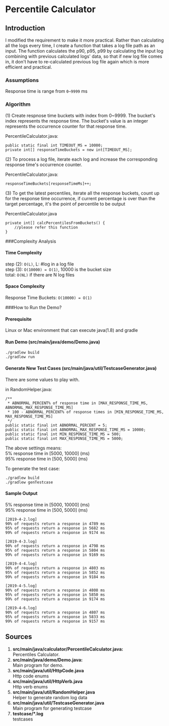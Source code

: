 # Percentile Calculator
## Introduction
I modified the requirement to make it more practical.
Rather than calculating all the logs every time, I create a function that
takes a log file path as an input. The function calculates the p90, p95, p99 by calculating the input log
combining with previous calculated logs' data, so that if new log file comes in, it don't have 
to re-calculated previous log file again which is more efficient and practical. 

### Assumptions
Response time is range from `0~9999` ms

### Algorithm

(1) Create respnose time buckets with index from 0~9999. The bucket's index represents
 the response time. The bucket's value is an integer represents the occurrence counter 
 for that response time.  

PercentileCalculator.java:
```$java
public static final int TIMEOUT_MS = 10000;
private int[] responseTimeBuckets = new int[TIMEOUT_MS];
```

(2) To process a log file, iterate each log and increase the corresponding response time's
occurrence counter.

PercentileCalculator.java:
```$java
responseTimeBuckets[responseTimeMs]++;
```
(3) To get the latest percentiles, iterate all the response buckets, count up for the response
 time occurrence, if current percentage is over than the target percentage, it's the point of 
 percentile to be output

PercentileCalculator.java
```$java
private int[] calcPercentilesFromBuckets() {
    //please refer this function
}
```
###Complexity Analysis
#### Time Complexity
step (2): `O(L)`, L: #log in a log file  
step (3): `O(10000) = O(1)`, 10000 is the bucket size  
total: `O(NL)` if there are N log files

#### Space Complexity
Response Time Buckets: `O(10000) = O(1)`

###How to Run the Demo?
#### Prerequisite
Linux or Mac environment that can execute java(1.8) and gradle

#### Run Demo (src/main/java/demo/Demo.java)
```$java
./gradlew build
./gradlew run
```
#### Generate New Test Cases (src/main/java/util/TestcaseGenerator.java)
There are some values to play with. 

in RandomHelper.java:
```$xslt
/**
 * ABNORMAL_PERCENT% of response time in [MAX_RESPONSE_TIME_MS, ABNORMAL_MAX_RESPONSE_TIME_MS]
 * 100 - ABNORMAL_PERCENT% of response times in [MIN_RESPONSE_TIME_MS, MAX_RESPONSE_TIME_MS]
 */
public static final int ABNORMAL_PERCENT = 5;
public static final int ABNORMAL_MAX_RESPONSE_TIME_MS = 10000;
public static final int MIN_RESPONSE_TIME_MS = 500;
public static final int MAX_RESPONSE_TIME_MS = 5000;
```
The above settings means:  
5% response time in [5000, 10000] (ms)  
95% response time in [500, 5000] (ms)

To generate the test case:
```$java
./gradlew build
./gradlew genTestcase
```

#### Sample Output
5% response time in [5000, 10000] (ms)  
95% response time in [500, 5000] (ms)

```
[2019-4-2.log]
90% of requests return a response in 4789 ms
95% of requests return a response in 5682 ms
99% of requests return a response in 9174 ms

[2019-4-3.log]
90% of requests return a response in 4798 ms
95% of requests return a response in 5804 ms
99% of requests return a response in 9169 ms

[2019-4-4.log]
90% of requests return a response in 4803 ms
95% of requests return a response in 5852 ms
99% of requests return a response in 9184 ms

[2019-4-5.log]
90% of requests return a response in 4808 ms
95% of requests return a response in 5850 ms
99% of requests return a response in 9174 ms

[2019-4-6.log]
90% of requests return a response in 4807 ms
95% of requests return a response in 5833 ms
99% of requests return a response in 9157 ms
```


## Sources
1. **src/main/java/calculator/PercentileCalculator.java:**  
Percentiles Calculator.
2. **src/main/java/demo/Demo.java:**  
Main program for demo.
3. **src/main/java/util/HttpCode.java**  
Http code enums
4. **src/main/java/util/HttpVerb.java**  
Http verb enums
5. **src/main/java/util/RandomHelper.java**  
Helper to generate random log data
6. **src/main/java/util/TestcaseGenerator.java**   
Main program for generating testcase
7. **testcase/\*.log**  
testcases

